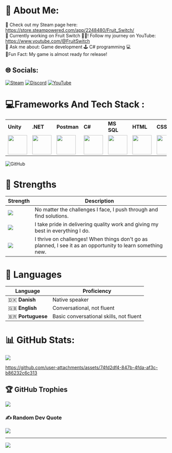 # 💫 About Me:
🔗 Check out my Steam page here: https://store.steampowered.com/app/2248480/Fruit_Switch/<br>🔭 Currently working on Fruit Switch 🍉🍊! Follow my journey on YouTube: https://www.youtube.com/@FruitSwitch<br>🤔 Ask me about: Game development 🕹️ C# programming 💻<br>🎉Fun Fact: My game is almost ready for release!


## 🌐 Socials:
[![Steam](https://img.shields.io/badge/Steam-%2300BFFF.svg?style=flat&logo=steam&logoColor=white)](https://store.steampowered.com/app/2248480/Fruit_Switch/)
[![Discord](https://img.shields.io/badge/Discord-%237289DA.svg?logo=discord&logoColor=white)](https://discord.gg/fruitswitchdeveloper) 
[![YouTube](https://img.shields.io/badge/YouTube-%23FF0000.svg?logo=YouTube&logoColor=white)](https://www.youtube.com/@CodeByScript)

# 💻Frameworks And Tech Stack :
<table>
  <tr>
    <td><b>Unity</b></td>
    <td><b>.NET</b></td>
    <td><b>Postman</b></td>
    <td><b>C#</b></td>
    <td><b>MS SQL</b></td>
    <td><b>HTML</b></td>
    <td><b>CSS</b></td>
    <td><b>JavaScript</b></td>
  </tr>
  <tr>
    <td><img src="https://cdn.jsdelivr.net/gh/devicons/devicon@latest/icons/unity/unity-original.svg" / Width=60px"></td>
    <td><img src="https://cdn.jsdelivr.net/gh/devicons/devicon@latest/icons/dot-net/dot-net-plain-wordmark.svg" / Width=60px"></td>
    <td><img src="https://cdn.jsdelivr.net/gh/devicons/devicon@latest/icons/postman/postman-original.svg" / Width=60px"></td>
    <td><img src="https://cdn.jsdelivr.net/gh/devicons/devicon@latest/icons/csharp/csharp-original.svg" / Width=60px"></td>
    <td><img src="https://cdn.jsdelivr.net/gh/devicons/devicon@latest/icons/microsoftsqlserver/microsoftsqlserver-original.svg" / Width=60px"></td>
    <td><img src="https://cdn.jsdelivr.net/gh/devicons/devicon@latest/icons/html5/html5-original.svg" / Width=60px"></td>
    <td><img src="https://cdn.jsdelivr.net/gh/devicons/devicon@latest/icons/css3/css3-original.svg" / Width=60px"></td>
    <td><img src="https://cdn.jsdelivr.net/gh/devicons/devicon@latest/icons/javascript/javascript-original.svg" / Width=60px"></td>
  </tr>
</table>



 ![GitHub](https://img.shields.io/badge/github-%23121011.svg?style=for-the-badge&logo=github&logoColor=white)


# 💪 Strengths
| Strength                      | Description                                               |
|-------------------------------|-----------------------------------------------------------|
| ![](https://img.shields.io/badge/Never%20Give%20Up-%E2%9A%A1%EF%B8%8F-red)  | No matter the challenges I face, I push through and find solutions. |
| ![](https://img.shields.io/badge/Always%20Striving%20for%20Excellence-%F0%9F%8C%B1-yellow) | I take pride in delivering quality work and giving my best in everything I do. |
| ![](https://img.shields.io/badge/Learning%20from%20Failures-%F0%9F%93%9A-blue)   | I thrive on challenges! When things don't go as planned, I see it as an opportunity to learn something new. |


# 🏡 Languages
| Language      | Proficiency                                        |
|---------------|----------------------------------------------------|
| 🇩🇰 **Danish**    | Native speaker                                     |
| 🇬🇧 **English**   | Conversational, not fluent                         |
| 🇧🇷 **Portuguese**| Basic conversational skills, not fluent           |


# 📊 GitHub Stats:
![](https://github-readme-stats.vercel.app/api/top-langs/?username=PlutoGamerpro&theme=dark&hide_border=false&include_all_commits=true&count_private=false&layout=compact&random=123456)<br/>








https://github.com/user-attachments/assets/74fd2df4-847b-4fda-af3c-b86232c6c313





## 🏆 GitHub Trophies
![](https://github-profile-trophy.vercel.app/?username=Code-By-Script&theme=gruvbox&no-frame=false&no-bg=true&margin-w=4)

### ✍️ Random Dev Quote
![](https://quotes-github-readme.vercel.app/api?type=horizontal&theme=radical)

---
[![](https://visitcount.itsvg.in/api?id=Code-By-Script&icon=0&color=0)](https://visitcount.itsvg.in)
